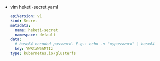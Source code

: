- vim heketi-secret.yaml
    ``` yaml
    apiVersion: v1
    kind: Secret
    metadata:
      name: heketi-secret
      namespace: default
    data:
      # base64 encoded password. E.g.: echo -n "mypassword" | base64
      key: YWRtaW5AMTIz
    type: kubernetes.io/glusterfs
    ```
